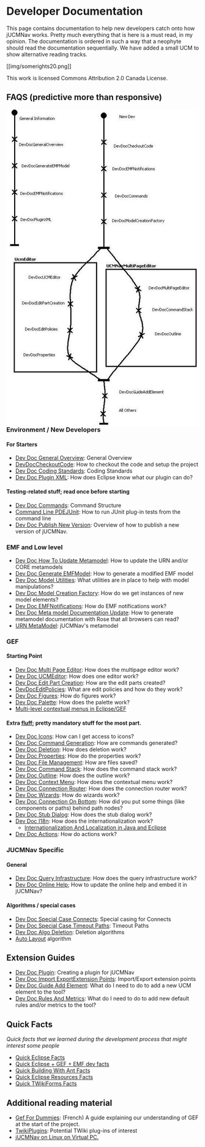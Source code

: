 # Developer Documentation

This page contains documentation to help new developers catch onto how
jUCMNav works. Pretty much everything that is here is a must read, in my
opinion. The documentation is ordered in such a way that a neophyte
should read the documentation sequentially. We have added a small UCM to
show alternative reading tracks.

[[img/somerights20.png]]

This work is licensed Commons Attribution 2.0 Canada License.


## FAQS (predictive more than responsive)
<img align = "right" src = "img/JUCMNavDevDoc-Map2-Map.jpg">

### Environment / New Developers

#### For Starters

  - [Dev Doc General Overview](DevDocGeneralOverview): General Overview
  - [DevDocCheckoutCode](DevDocCheckoutCode): How to checkout the code and setup the project
  - [Dev Doc Coding Standards](DevDocCodingStandards): Coding Standards
  - [Dev Doc Plugin XML](DevDocPluginXML): How does Eclipse know what our plugin can do?

#### Testing-related stuff; read once before starting

  - [Dev Doc Commands](DevDocCommands): Command Structure
  - [Command Line PDEJUnit](CommandLinePDEJUnit): How to run JUnit plug-in tests from the command
    line
  - [Dev Doc Publish New Version](DevDocPublishNewVersion): Overview of how to publish a new version of
    jUCMNav.

### EMF and Low level

  - [Dev Doc How To Update Metamodel](DevDocHowToUpdateMetamodel): How to update the URN and/or CORE
    metamodels
  - [Dev Doc Generate EMFModel](DevDocGenerateEMFModel): How to generate a modified EMF model
  - [Dev Doc Model Utilities](DevDocModelUtilities): What utilities are in place to help with model
    manipulations?
  - [Dev Doc Model Creation Factory](DevDocModelCreationFactory): How do we get instances of new model
    elements?
  - [Dev Doc EMFNotifications](DevDocEMFNotifications): How do EMF notifications work?
  - [Dev Doc Meta model Documentation Update](DevDocMetamodelDocumentationUpdate): How to generate metamodel
    documentation with Rose that all browsers can read?
  - [URN MetaModel](URNMetaModel): jUCMNav's metamodel

### GEF

#### Starting Point

  - [Dev Doc Multi Page Editor](DevDocMultiPageEditor): How does the multipage editor work?
  - [Dev Doc UCMEditor](DevDocUCMEditor): How does one editor work?
  - [Dev Doc Edit Part Creation](DevDocEditPartCreation): How are the edit parts created?
  - [DevDocEditPolicies](DevDocEditPolicies): What are edit policies and how do they work?
  - [Dev Doc Figures](DevDocFigures): How do figures work?
  - [Dev Doc Palette](DevDocPalette): How does the palette work?
  - [Multi-level contextual menus in
    Eclipse/GEF](http://blog.lavablast.com/2009/06/default.aspx)

#### Extra [fluff](http://www.thebearmill.com); pretty mandatory stuff for the most part.

  - [Dev Doc Icons](DevDocIcons): How can I get access to icons?
  - [Dev Doc Command Generation](DevDocCommandGeneration): How are commands generated?
  - [Dev Doc Deletion](DevDocDeletion): How does deletion work?
  - [Dev Doc Properties](DevDocProperties): How do the properties work?
  - [Dev Doc File Management](DevDocFileManagement): How are files saved?
  - [Dev Doc Command Stack](DevDocCommandStack): How does the command stack work?
  - [Dev Doc Outline](DevDocOutline): How does the outline work?
  - [Dev Doc Context Menu](DevDocContextMenu): How does the contextual menu work?
  - [Dev Doc Connection Router](DevDocConnectionRouter): How does the connection router work?
  - [Dev Doc Wizards](DevDocWizards): How do wizards work?
  - [Dev Doc Connection On Bottom](DevDocConnectionOnBottom): How did you put some things (like
    components or paths) behind path nodes?
  - [Dev Doc Stub Dialog](DevDocStubDialog): How does the stub dialog work?
  - [Dev Doc I18n](DevDocI18n): How does the internationalization work?
      - [Internationalization And Localization in Java and
        Eclipse](InternationalizationAndLocalization)
  - [Dev Doc Actions](DevDocActions): How do actions work?

### JUCMNav Specific

#### General

  - [Dev Doc Query Infrastructure](DevDocQueryInfrastructure): How does the query infrastructure work?
  - [Dev Doc Online Help](DevDocOnlineHelp); How to update the online help and embed it in
    jUCMNav?

#### Algorithms / special cases

  - [Dev Doc Special Case Connects](DevDocSpecialCaseConnects): Special casing for Connects
  - [Dev Doc Special Case Timeout Paths](DevDocSpecialCaseTimeoutPaths): Timeout Paths
  - [Dev Doc Algo Deletion](DevDocAlgoDeletion): Deletion algorithms
  - [Auto Layout](AutoLayout) algorithm

## Extension Guides

  - [Dev Doc Plugin](DevDocPlugin): Creating a plugin for jUCMNav
    <span class="twiki-macro N"></span>
  - [Dev Doc Import ExportExtension Points](DevDocImportExportExtensionPoints): Import/Export extension points
    <span class="twiki-macro N"></span>
  - [Dev Doc Guide Add Element](DevDocGuideAddElement): What do I need to do to add a new UCM element
    to the tool?
  - [Dev Doc Rules And Metrics](DevDocRulesAndMetrics): What do I need to do to add new default rules
    and/or metrics to the tool?

## Quick Facts

*Quick facts that we learned during the development process that might
interest some people*

  - [Quick Eclipse Facts](Quick%20Eclipse%20Facts)
  - [Quick Eclipse + GEF + EMF dev facts](QuickEclipseDevFacts)
  - [Quick Building With Ant Facts](QuickBuildingWithAntFacts)
  - [Quick Eclipse Resources Facts](QuickEclipseResourcesFacts)
  - [Quick TWikiForms Facts](QuickTwikiFormsFacts)

## Additional reading material

  - [Gef For Dummies](GefForDummies): (French) A guide explaining our understanding of GEF
    at the start of the project.
  - [TwikiPlugins](TwikiPlugins): Potential TWiki plug-ins of interest
  - [jUCMNav on Linux on Virtual PC.](JucmnavLinux)

